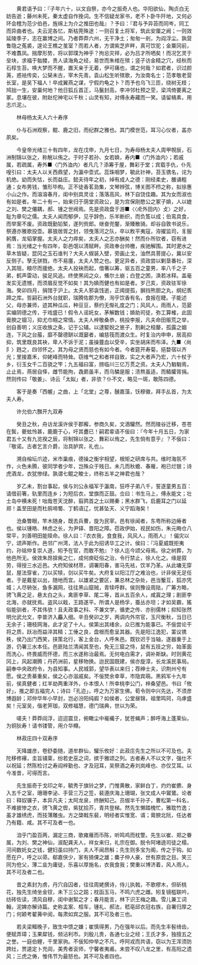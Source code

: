 <!-- { "loadSidebar": true } -->
　　黄君语予曰：『子年六十，以文自祭，亦今之振奇人也。华阳欲仙，陶贞白无妨告逝；藤州未死，秦太虚自作挽词。生不信疑龙家书，老不卜卧牛阡地，又何必环会稽为范少伯邑，旌绵上为介之推田也哉』？予曰：『君与予异苔而同岑，同工而异曲者也。夫云泥各忆，斯枯莞殊途：一则召复土将军，筑此安厘之阙；一则效延陵季子，志在赢博之间。乃者莽莽六州，无干净土；匆匆一剎，为阎浮尘。孰营鲁隐之菟裘，遑论王樵之茧室？而若人者，方谓紫芝庐畔，真可饮驼；金粟冈前，不难翥凤。揣摩形势，将以郭璞为神乎？拘忌灾祥，必为吕才所哂矣！而况乞灵于垒块，求福于骷髅，贵人读海角之经，易世而朱棺在殡；竖子访金精之穴，经秋而石椁生苔。唤大梦而不醒，置天亲于无着，伊可痛也，谓之何哉？如君者，识过颜荛，惑袪传奕，公琹未古，宰木先青。袁山松生听殡歌，为汝南名士；范孝敬老营长室，是吴下福人！卒成翼燕之谋，宁假灼龟之卜？而予也乌飞三匝，绕树无枝；鸠拙一生，安巢何地？他日狐丘首正，马鬣封高，李冲邻杜预之茔，梁鸿倚要离之冢。息壤在彼，附赵佗神宅以千秋；山灵有知，对傅永寿藏而一笑。请留槁素，用志爪泥』。

　　林母杨太夫人六十寿序

　　仆与石洲观察，鲲、鹿之旧，而纪群之雅也。其门模世范，耳习心仪者，盖亦夙矣。

　　今皇帝光绪三十有四年，龙在戊申，九月七日，为寿母杨太夫人周甲帨辰，石洲制锦以张之，称觥以侑之。于时子若孙、女若媍，寿内■〈门外洫内〉；若戚属，若疏属，寿外■〈门外洫内〉者凡几？添筹于屋，舞彩于堂；宾载手仇，仆先喤引曰：太夫人以关西鼎望，为瀛中壶式。蕊珠咽梦，毓此针神，苔玉镌名，诧为机绝。幼而失怙，长而益庄。懿夫待年之初，绰有成人之德：刚经柔史，雒诵粗通；女布男钱，雏形毕构。正不徒香茗泐集，文琴辨弦，博关图不栉之称，拟徐惠小山之作。而溶溶春月，闺中别具灵诠；落落高风，林下自饶佳趣。其为女而淑也有如是者。年二十有一，始来归于荫堂资政公，是为宫保刚愍公之冢子媍，人以媲之刘、樊之僊耦，郝、锺之世阀焉。先是资政盘于游■〈〈虍外田内〉攴〉之好，耻为章句之儒。太夫人闻而郁伊，见乎辞色，乐羊断织，而负笈以成；伯鸾具食，而举案不废。资政既勤铅椠，遂列赀郎。继奋兜鍪，渐臻散骑。却谷自敦书说乐，祭遵亦雅歌投壶。慕狼居胥之封，领曳落河之队，卒以敉平夷寇，洊擢监司，豸服躬膺，龙韬掌握。太夫人之力瘁矣，太夫人之志亦酬矣！然而仆所钦者，窃有进焉：当光绪之十有四年，彰邑氓以清赋畔。资政奉台帅檄，疾驰解围。其时淝水之草木皆疑，昆冈之玉石谁判？大夫人俶装入壁，旁画止戈，油然具菩提心，冀以安反侧子。孥无骈戮，市不易廛，太夫人赞之也。更足异者，资政尝以剿垦番社，深入其阻，粮尽而援绝。太夫人投袂而起，借箸以筹，驱五百之童男，率八千之子弟，鹤声雷动，骏足风追。终使黑闼之众，鯈尔土崩；白登之困，涣若冰释。盖毫发实无遗憾，而须眉反觉不如矣！其为媍而健也有如是者。岁己亥，资政驻军徐海。癸卯四月，捐馆于沪上。太夫人邪衾饯逝，正阈提孤，摒挡熊胆之丸，纲纪褭蹄之库。哲嗣石洲外台就职，瑞腾佐郡为僚，洵乎饮香有名，食报在睫。子能述父，母亦兼师，迹其种瓜瓜，种豆豆，蔡约无惭礼度之门；风风人，雨雨人，范晏实编阴德之传，于戏盛已！假令人谣奼女，茅解数钱；媍助司徒，弥工算榷，此固膏腴之锢习，抑尤巾帼之常情。太夫人梓敬桑恭，桃投李报，凡夫命田赈荒之举，创自善明；义庄收族之条，记于公辅。以逮婜婗之崽子，割劓之桓嫠，孤露之姻连，下风之台菔，靡不罄德缾以溉窭者，编慈筏而渡众生。时复治内申申，居高抑抑，筑里既良其袂，卑人不诉于泥；虽操虀血以受辛，实坐胡床而布泽。九■〈尚阝〉韪之，四邻怀之。其为母之贤而慈也有如今者。今者筵开寿菊，挹婺宿以齐光；里接嘉禾，仰姥峰而特耸。窃维气之和者祥自致，实之大者声乃宏，六十杖于乡，衍玉女千二百骁之笇；九五福曰富，牓临川三亿万贯之资。太夫人乃匔匔焉，止止焉，燕居自怿，雌节能拘，毳罽虽丰，而乌驎是服；渍熬虽适，而鲭臛胥捐。然则传曰「敬姜」、诗云「太姒」者，非欤？仆不文，略见一斑，敢陈四德。

　　客于是奏「西幄」之曲，上「北堂」之尊，醺嘉藻，饫穆徽，拜手乩首，为太夫人寿。

　　许允伯六豒开九双寿

　　癸丑之秋，舟访龙溪许侯于郡廨，参商久矣，文酒驩然。然而陵谷迁移，苍苍在鬓，夔蚿怜甚，鹿鹿于心，吁其衋已！嗣君辈语不佞曰：『今年十月五日，为家君五十又有九览揆之辰，将制锦以张之、舞彩以侑之，先生倘有意乎』？不佞曰：『敬诺。古者乞言介爵，治具胪宾，礼也』。

　　溯自榕坛爪迹，米市巢痕，德操之衡宇相望，根矩之研席与共。维时海氛不作，火色未腾，彼同学者少年，岂殊众于贱日。未几而秋蟾、春雁，袍已烂银；诗虎酒龙，衣犹惨绿。孰谓七鲲之畯士，终称五羊之神君也哉？

　　岁乙未，割台事起，侯与刘公永福军于瀛南，狂呼子弟八千，誓逐童男五百：请借前箸，轨里而连乡；为短后衣，堂旗而正鼓。佥曰：书生马上，傅永能文；壮士岛中横未死！咄哉苍天沈醉，翦鹑首之土以赐秦；黑水群飞，启鹿耳之门以延郑！盖至田是而杜鹃啼蜀、丁鹤语辽，忧甚坠天、义宁蹈海矣！

　　沧桑瞥眼，竿木随身，既去兵曹，旋为民宰。邑有徐闻者，东粤所称边瘠者也。侯以锺皓、林虑之长，为尹铎、晋阳之障。莅政伊始，视民如伤，朱元晦仓八常平，刘善明田能赎命。徐人曰：『衣衣我，食食我，风风人，雨雨人』！偏灾以宁，颂声斯作。邑邻广州湾，法人于此为招诱华工之计。侯曰：『冯夏威既拒夷约，孙铭仲复崇人道，矧予在官，而敢不勉』？徐人迄今颂父母焉。徐之树葬，为他邑所无。侯效朱昂揜胔之仁，成何庾砭俗之治，令行禁止，徐人化之。缘是叙劳，得授三水近邑。大府知侯材荩，调署阳春，害马先袪，饮羊乃革。从此墉无穿鼠，屋法穿雀，刀以买犊，剑以买牛矣。大府复以阳江厅之难治也，计非侯无足任者。于是戴星以出，随地而宜。以雄紧之要区，兼总林之杂处，邑当轚互，狐亦凭城；人尽辀张，鱼多漏网，往往黑山窟贼，青犊呼群。侯则豫设周阹，广筹方略，骋飞黄之足，悬太白之头，禽匪李草、尾二等，首从五百余人，咸寘之理；剧匪李北海，亦就抚焉。盗风以戢，王路遂平。所谓人是杨孚，蚕丛亦坦；才如吴霸，猺俗能驯者，不其伟欤！且夫政事之科、不兼文学，循吏之传、亦别儒林；抑知张然明允武允文，李普济入麤入细。辛丑癸卯之岁，两调内外帘官，玉尺衡秋，当日已无余子；珊枝网海，此才足了十人。侯第出其绪余，众已推为能事已。不佞尝论干将之质，跃冶而益淬其精；工倕之良，盘根而愈呈其器。先是阳江逸犯，罣议镌秩，侯乃出门西笑，挟策北行，客上金台，人呼朱邑。既钦迟于当轴，遂器重于上游，仍署三水本任。邑匪陆兰清闻其至也，免无三窟之恃，鼠有五技之穷，始革面而洗心，终畏威而怀德，而三水遂称治最焉。无何电白需才，调补斯缺。时则黄花冈上，风起潮腾；丹药洲前，星移物换。迨民国既建，侯亦旋漳，长龙溪民事局。嗣奉中央政府令，为县知事。人民城郭，望华表以来归；荐绅士夫，识荆州兮有愿。侯之责綦重矣，侯之心亦滋戚矣。不佞燹余幸草，市隐宾萌。黑鸦军十九年前，侯真健者；红羊劫两重洋外，仆本恨人！所幸桃李公门，梓桑望邑。书曰「攸好」，推之即五福完人；诗曰「孔迩」，呼之为万家生佛。荀令则中兴先达，不须彦博遐龄；邓仲华年小早封，岂必汾阳纯嘏？如侯者，公堂昼锦，祖里鸣珂，乌虖盛矣！元室吴，偕老笄珈，双修福慧，德门瑞典，世以为荣。

　　嗟夫！莽莽阎浮，迢迢震旦，俯瞰尘中褦襶子，犹苍蝇声；醉呼海上蓬莱仙，为铜狄寿！请书镂管，用介华樽。

　　林菽庄四十双寿序

　　天降雄彦，卷舒委随，道牟群仙，驩乐攸好：此菽庄先生之所以不可及也。夫陀移修襮，圭旨铺棻，纷若史巫之词，摈于雅颂之列。古者寿人不以文字，强仕不以祝延；然陈检讨之寿阎梓勤也、才及冠耳，吴祭酒之寿刘岚峰也、亦仅艾耳。以今准昔，可得而言。

　　先生振奇于戈印之年，毓秀于旗铃之梦，门惟黄散，家鲜白丁，灼灼崔儦、身入五千之室，珊珊李泌、手营三万之签，裴遵庆海上珊瑚，张文成人中鸑鷟。论者曰：释奴骥子，本异凡夫；太阿龙泉，终酬知己。员俶半千孙子，曹松第一科名，不难披惨之衣，骋飞黄之辔，紫犹拾芥，青共登梯。然先生懒踏槐忙，雅耽竹逸；虽才雄绣虎，而技薄雕虫。方之棨戟东裴，明经者实惟宽、谞；膏腴北阮，任达者乃有籍、咸。其不可及者一也。

　　洎乎门盈百两，漏定三商，歌雍雁而币陈，听鸣鸡而枕警。先生以崔、郑之眷属，为刘、樊之神仙，淑配龚夫人，祥女来归，礼宗在御。脱令阿堵遶司徒之榻，河间数奼女之钱，健妇虽曰持门，夫人不闻昂斛；先生则多宝为阁，传之于钩。如愿在户，呼之以帚。郗嘉侠少，家有猗倮之雄；麋子仲人豪，世有原尝之目。笑三同为伧父，薄二韭为庸徒，乐喜以厚施名，衣我食我；樊重以博济着，风人雨人。其不可及者二也。

　　昔之素封为虏，丹穴自囚者，往往周姥撰诗，侍儿执戟，不歌樛木，但斫桃花，独先生绮坐金钗，未下三公之跽；枕函玉马，不鸣六虎之雌。矧复镜槛联吟，纺砖佐读，清风自穆，闺中谢絮之才；春月能言，林下识王梅之趣。雪儿兼工词翰，泥婢亦解诗篇。史称孟案、桓车，锺礼、郝法，嵇亳邱衣冠右族，自署归厚之门；何颖考翟茀中阅，每肃如宾之服。其不可及者三也。

　　若夫梁鳣晚子，致生中馈之嫌；崔慎得男，乃在强年以后。而先生丰髫绮齿，便赋弄璋；玉果犀钱，频沾利市。刘殷儿贵，各通七业之经；王氏才多，独擅五之之誉。一庭伯鲤，千里家驹。不佞知仲举之不凡，呼阿戎而共语，窃以为王浑须防跨灶，贾逵定卜充闾，美秀者衮师，宁馨者夷甫。未尝不叹八龙之里，有高阳之遗风；三虎之俦，惟伟节为最怒也。其不可及者四也。

